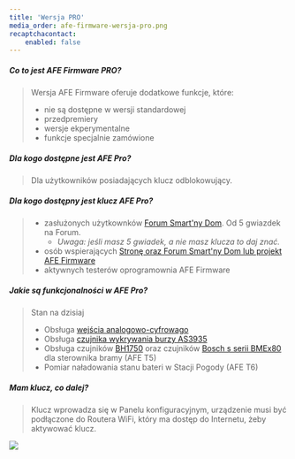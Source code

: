 ```yaml
---
title: 'Wersja PRO'
media_order: afe-firmware-wersja-pro.png
recaptchacontact:
    enabled: false
---
```


##### Co to jest AFE Firmware PRO?
> Wersja AFE Firmware oferuje dodatkowe funkcje, które:
>	* nie są dostępne w wersji standardowej
>	* przedpremiery
>	* wersje ekperymentalne
>	* funkcje specjalnie zamówione 

##### Dla kogo dostępne jest AFE Pro?
> Dla użytkowników posiadających klucz odblokowujący.

##### Dla kogo dostępny jest klucz AFE Pro?
>* zasłużonych użytkownków [Forum Smart'ny Dom](https://forum.smartnydom.pl?target=_blank). Od 5 gwiazdek na Forum. 
>	* _Uwaga: jeśli masz 5 gwiadek, a nie masz klucza to daj znać._
>* osób wspierających [Stronę oraz Forum Smart'ny Dom lub projekt AFE Firmware](https://pl.donate.afe-firmware.smartnydom.pl?target=_blank)
>* aktywnych testerów oprogramownia AFE Firmware

##### Jakie są funkcjonalności w AFE Pro?
> Stan na dzisiaj
>* Obsługa [wejścia analogowo-cyfrowago](/konfiguracja/konfiguracja-urzadzenia/konfiguracja-wejscie-analogowe)
>* Obsługa [czujnika wykrywania burzy AS3935](/konfiguracja/konfiguracja-urzadzenia/konfiguracja-czujnikow/as3935)
>* Obsługa czujników [BH1750](/konfiguracja/konfiguracja-urzadzenia/konfiguracja-czujnikow/bh1750) oraz czujników [Bosch s serii BMEx80](/konfiguracja/konfiguracja-urzadzenia/konfiguracja-czujnikow/bosch-bmx) dla sterownika bramy (AFE T5)
>* Pomiar naładowania stanu bateri w Stacji Pogody (AFE T6)


##### Mam klucz, co dalej?
> Klucz wprowadza się w Panelu konfiguracyjnym, urządzenie musi być podłączone do Routera WiFi, który ma dostęp do Internetu, żeby aktywować klucz.
 
 ![](afe-firmware-wersja-pro.png)